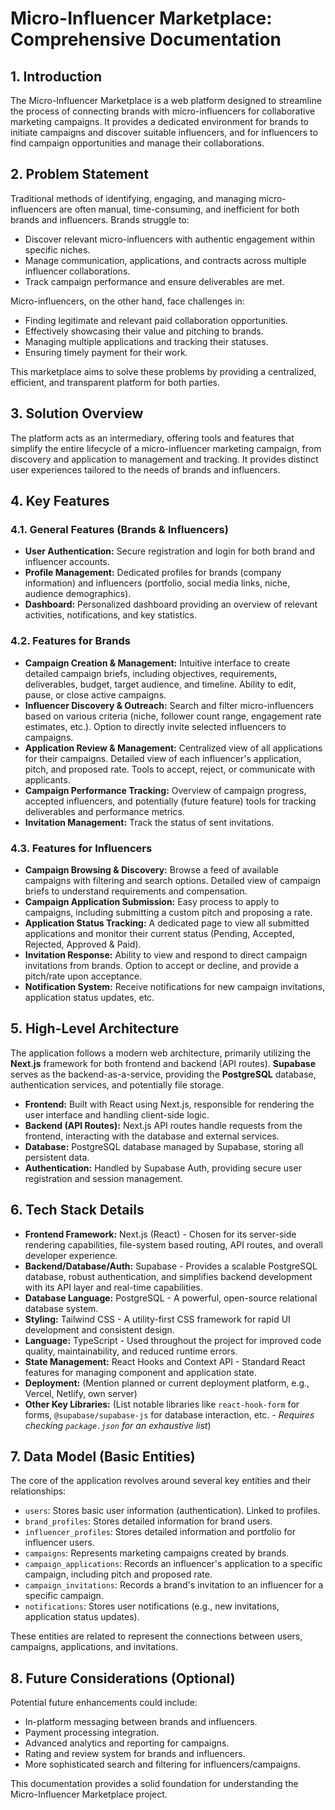 # Micro-Influencer Marketplace: Comprehensive Documentation

## 1. Introduction

The Micro-Influencer Marketplace is a web platform designed to streamline the process of connecting brands with micro-influencers for collaborative marketing campaigns. It provides a dedicated environment for brands to initiate campaigns and discover suitable influencers, and for influencers to find campaign opportunities and manage their collaborations.

## 2. Problem Statement

Traditional methods of identifying, engaging, and managing micro-influencers are often manual, time-consuming, and inefficient for both brands and influencers. Brands struggle to:

*   Discover relevant micro-influencers with authentic engagement within specific niches.
*   Manage communication, applications, and contracts across multiple influencer collaborations.
*   Track campaign performance and ensure deliverables are met.

Micro-influencers, on the other hand, face challenges in:

*   Finding legitimate and relevant paid collaboration opportunities.
*   Effectively showcasing their value and pitching to brands.
*   Managing multiple applications and tracking their statuses.
*   Ensuring timely payment for their work.

This marketplace aims to solve these problems by providing a centralized, efficient, and transparent platform for both parties.

## 3. Solution Overview

The platform acts as an intermediary, offering tools and features that simplify the entire lifecycle of a micro-influencer marketing campaign, from discovery and application to management and tracking. It provides distinct user experiences tailored to the needs of brands and influencers.

## 4. Key Features

### 4.1. General Features (Brands & Influencers)

*   **User Authentication:** Secure registration and login for both brand and influencer accounts.
*   **Profile Management:** Dedicated profiles for brands (company information) and influencers (portfolio, social media links, niche, audience demographics).
*   **Dashboard:** Personalized dashboard providing an overview of relevant activities, notifications, and key statistics.

### 4.2. Features for Brands

*   **Campaign Creation & Management:** Intuitive interface to create detailed campaign briefs, including objectives, requirements, deliverables, budget, target audience, and timeline. Ability to edit, pause, or close active campaigns.
*   **Influencer Discovery & Outreach:** Search and filter micro-influencers based on various criteria (niche, follower count range, engagement rate estimates, etc.). Option to directly invite selected influencers to campaigns.
*   **Application Review & Management:** Centralized view of all applications for their campaigns. Detailed view of each influencer's application, pitch, and proposed rate. Tools to accept, reject, or communicate with applicants.
*   **Campaign Performance Tracking:** Overview of campaign progress, accepted influencers, and potentially (future feature) tools for tracking deliverables and performance metrics.
*   **Invitation Management:** Track the status of sent invitations.

### 4.3. Features for Influencers

*   **Campaign Browsing & Discovery:** Browse a feed of available campaigns with filtering and search options. Detailed view of campaign briefs to understand requirements and compensation.
*   **Campaign Application Submission:** Easy process to apply to campaigns, including submitting a custom pitch and proposing a rate.
*   **Application Status Tracking:** A dedicated page to view all submitted applications and monitor their current status (Pending, Accepted, Rejected, Approved & Paid).
*   **Invitation Response:** Ability to view and respond to direct campaign invitations from brands. Option to accept or decline, and provide a pitch/rate upon acceptance.
*   **Notification System:** Receive notifications for new campaign invitations, application status updates, etc.

## 5. High-Level Architecture

The application follows a modern web architecture, primarily utilizing the **Next.js** framework for both frontend and backend (API routes). **Supabase** serves as the backend-as-a-service, providing the **PostgreSQL** database, authentication services, and potentially file storage.

*   **Frontend:** Built with React using Next.js, responsible for rendering the user interface and handling client-side logic.
*   **Backend (API Routes):** Next.js API routes handle requests from the frontend, interacting with the database and external services.
*   **Database:** PostgreSQL database managed by Supabase, storing all persistent data.
*   **Authentication:** Handled by Supabase Auth, providing secure user registration and session management.

## 6. Tech Stack Details

*   **Frontend Framework:** Next.js (React) - Chosen for its server-side rendering capabilities, file-system based routing, API routes, and overall developer experience.
*   **Backend/Database/Auth:** Supabase - Provides a scalable PostgreSQL database, robust authentication, and simplifies backend development with its API layer and real-time capabilities.
*   **Database Language:** PostgreSQL - A powerful, open-source relational database system.
*   **Styling:** Tailwind CSS - A utility-first CSS framework for rapid UI development and consistent design.
*   **Language:** TypeScript - Used throughout the project for improved code quality, maintainability, and reduced runtime errors.
*   **State Management:** React Hooks and Context API - Standard React features for managing component and application state.
*   **Deployment:** (Mention planned or current deployment platform, e.g., Vercel, Netlify, own server)
*   **Other Key Libraries:** (List notable libraries like `react-hook-form` for forms, `@supabase/supabase-js` for database interaction, etc. - *Requires checking `package.json` for an exhaustive list*)

## 7. Data Model (Basic Entities)

The core of the application revolves around several key entities and their relationships:

*   `users`: Stores basic user information (authentication). Linked to profiles.
*   `brand_profiles`: Stores detailed information for brand users.
*   `influencer_profiles`: Stores detailed information and portfolio for influencer users.
*   `campaigns`: Represents marketing campaigns created by brands.
*   `campaign_applications`: Records an influencer's application to a specific campaign, including pitch and proposed rate.
*   `campaign_invitations`: Records a brand's invitation to an influencer for a specific campaign.
*   `notifications`: Stores user notifications (e.g., new invitations, application status updates).

These entities are related to represent the connections between users, campaigns, applications, and invitations.

## 8. Future Considerations (Optional)

Potential future enhancements could include:

*   In-platform messaging between brands and influencers.
*   Payment processing integration.
*   Advanced analytics and reporting for campaigns.
*   Rating and review system for brands and influencers.
*   More sophisticated search and filtering for influencers/campaigns.

This documentation provides a solid foundation for understanding the Micro-Influencer Marketplace project. 
